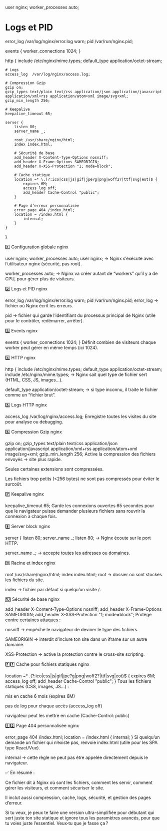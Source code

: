 user  nginx;
worker_processes  auto;

# Logs et PID
error_log  /var/log/nginx/error.log warn;
pid        /var/run/nginx.pid;

events {
    worker_connections  1024;
}

http {
    include       /etc/nginx/mime.types;
    default_type  application/octet-stream;

    # Logs
    access_log  /var/log/nginx/access.log;

    # Compression Gzip
    gzip on;
    gzip_types text/plain text/css application/json application/javascript application/xml+rss application/atom+xml image/svg+xml;
    gzip_min_length 256;

    # Keepalive
    keepalive_timeout 65;

    server {
        listen 80;
        server_name _;

        root /usr/share/nginx/html;
        index index.html;

        # Sécurité de base
        add_header X-Content-Type-Options nosniff;
        add_header X-Frame-Options SAMEORIGIN;
        add_header X-XSS-Protection "1; mode=block";

        # Cache statique
        location ~* \.(?:ico|css|js|gif|jpe?g|png|woff2?|ttf|svg|eot)$ {
            expires 6M;
            access_log off;
            add_header Cache-Control "public";
        }

        # Page d’erreur personnalisée
        error_page 404 /index.html;
        location = /index.html {
            internal;
        }
    }
}


1️⃣ Configuration globale
nginx

user  nginx;
worker_processes  auto;
user nginx; → Nginx s’exécute avec l’utilisateur nginx (sécurité, pas root).

worker_processes auto; → Nginx va créer autant de “workers” qu’il y a de CPU, pour gérer plus de visiteurs.

2️⃣ Logs et PID
nginx

error_log  /var/log/nginx/error.log warn;
pid        /var/run/nginx.pid;
error_log → fichier où Nginx écrit les erreurs.

pid → fichier qui garde l’identifiant du processus principal de Nginx (utile pour le contrôler, redémarrer, arrêter).

3️⃣ Events
nginx

events {
    worker_connections  1024;
}
Définit combien de visiteurs chaque worker peut gérer en même temps (ici 1024).

4️⃣ HTTP
nginx

http {
    include       /etc/nginx/mime.types;
    default_type  application/octet-stream;
include /etc/nginx/mime.types; → Nginx sait quel type de fichier sert (HTML, CSS, JS, images…).

default_type application/octet-stream; → si type inconnu, il traite le fichier comme un “fichier brut”.

5️⃣ Logs HTTP
nginx

access_log  /var/log/nginx/access.log;
Enregistre toutes les visites du site pour analyse ou debugging.

6️⃣ Compression Gzip
nginx

gzip on;
gzip_types text/plain text/css application/json application/javascript application/xml+rss application/atom+xml image/svg+xml;
gzip_min_length 256;
Active la compression des fichiers envoyés → site plus rapide.

Seules certaines extensions sont compressées.

Les fichiers trop petits (<256 bytes) ne sont pas compressés pour éviter le surcoût.

7️⃣ Keepalive
nginx

keepalive_timeout 65;
Garde les connexions ouvertes 65 secondes pour que le navigateur puisse demander plusieurs fichiers sans rouvrir la connexion à chaque fois.

8️⃣ Server block
nginx

server {
    listen 80;
    server_name _;
listen 80; → Nginx écoute sur le port HTTP.

server_name _; → accepte toutes les adresses ou domaines.

9️⃣ Racine et index
nginx

root /usr/share/nginx/html;
index index.html;
root → dossier où sont stockés les fichiers du site.

index → fichier par défaut si quelqu’un visite /.

🔟 Sécurité de base
nginx

add_header X-Content-Type-Options nosniff;
add_header X-Frame-Options SAMEORIGIN;
add_header X-XSS-Protection "1; mode=block";
Protège contre certaines attaques :

nosniff → empêche le navigateur de deviner le type des fichiers.

SAMEORIGIN → interdit d’inclure ton site dans un iframe sur un autre domaine.

XSS-Protection → active la protection contre le cross-site scripting.

1️⃣1️⃣ Cache pour fichiers statiques
nginx

location ~* \.(?:ico|css|js|gif|jpe?g|png|woff2?|ttf|svg|eot)$ {
    expires 6M;
    access_log off;
    add_header Cache-Control "public";
}
Tous les fichiers statiques (CSS, images, JS…) :

mis en cache 6 mois (expires 6M)

pas de log pour chaque accès (access_log off)

navigateur peut les mettre en cache (Cache-Control: public)

1️⃣2️⃣ Page 404 personnalisée
nginx

error_page 404 /index.html;
location = /index.html {
    internal;
}
Si quelqu’un demande un fichier qui n’existe pas, renvoie index.html (utile pour les SPA type React/Vue).

internal → cette règle ne peut pas être appelée directement depuis le navigateur.

✅ En résumé :

Ce fichier dit à Nginx où sont les fichiers, comment les servir, comment gérer les visiteurs, et comment sécuriser le site.

Il inclut aussi compression, cache, logs, sécurité, et gestion des pages d’erreur.

Si tu veux, je peux te faire une version ultra-simplifiée pour débutant qui sert juste ton site statique et ignore tous les paramètres avancés, pour que tu voies juste l’essentiel.
Veux‑tu que je fasse ça ?